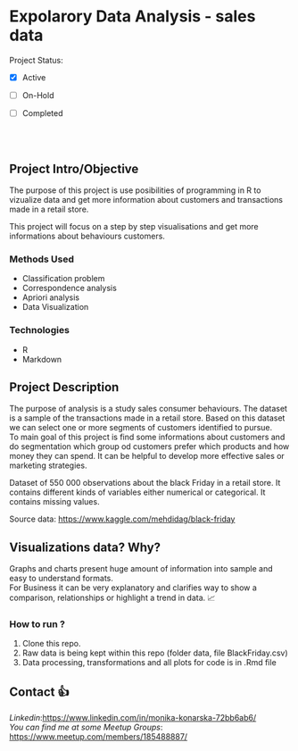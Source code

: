 # **Expolarory Data Analysis - sales data**

Project Status: 

- [x] Active
- [ ] On-Hold
- [ ] Completed


<br/>
<br/>


## Project Intro/Objective

The purpose of this project is use posibilities of programming in R to vizualize data and get more information about customers and transactions made in a retail store.

This project will focus on a step by step visualisations and get more informations about behaviours customers.



### Methods Used

- Classification problem
- Correspondence analysis
- Apriori analysis
- Data Visualization



### Technologies

- R
- Markdown


## Project Description

The purpose of analysis is a study sales consumer behaviours. The dataset is a sample of the transactions made in a retail store. Based on this dataset we can select one or more segments of customers identified to pursue.  
To main goal of this project is find some informations about customers and do segmentation which group od customers prefer which products and how money they can spend. It can be helpful to develop more effective sales or marketing strategies.

Dataset of 550 000 observations about the black Friday in a retail store.
It contains different kinds of variables either numerical or categorical. It contains missing values.</p> Source data: https://www.kaggle.com/mehdidag/black-friday



## Visualizations data? Why?

Graphs and charts present huge amount of information into sample and easy to understand formats.  
For Business it can be very explanatory and clarifies way to show a comparison, relationships or highlight a trend in data.   :chart_with_upwards_trend:  




### How to run ?

1. Clone this repo.
2. Raw data is being kept within this repo (folder data, file BlackFriday.csv)
3. Data processing, transformations and all plots for code is in .Rmd file



## Contact :+1:

*Linkedin*:https://www.linkedin.com/in/monika-konarska-72bb6ab6/  
*You can find me at some Meetup Groups*: https://www.meetup.com/members/185488887/








